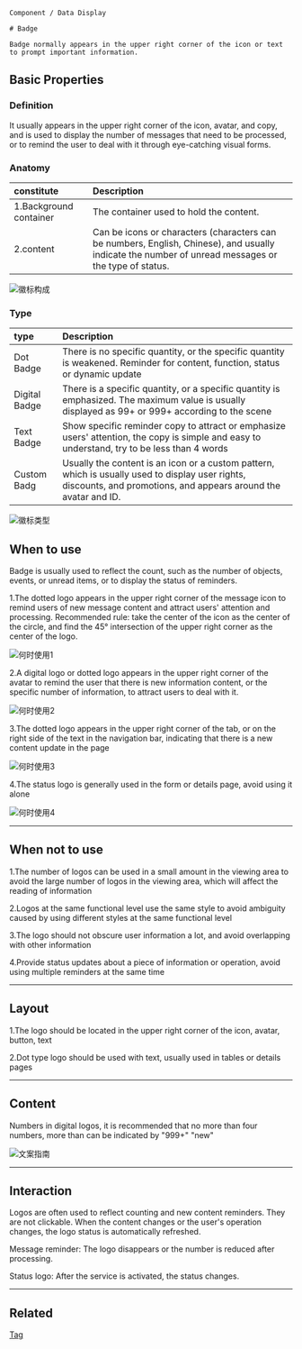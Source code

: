 `````
Component / Data Display

# Badge

Badge normally appears in the upper right corner of the icon or text to prompt important information.
`````

## Basic Properties

### Definition

It usually appears in the upper right corner of the icon, avatar, and copy, and is used to display the number of messages that need to be processed, or to remind the user to deal with it through eye-catching visual forms.

### Anatomy

| constitute             | Description                                                                                                                                         |
| :--------------------- | :-------------------------------------------------------------------------------------------------------------------------------------------------- |
| 1.Background container | The container used to hold the content.                                                                                                             |
| 2.content              | Can be icons or characters (characters can be numbers, English, Chinese), and usually indicate the number of unread messages or the type of status. |

![徽标构成](https://p1-arco.byteimg.com/tos-cn-i-uwbnlip3yd/e4cfb8fb755ce50bb0a11f15d69eb6cd.png~tplv-uwbnlip3yd-png.png)

### Type

| type          | Description                                                                                                                                                        |
| :------------ | :----------------------------------------------------------------------------------------------------------------------------------------------------------------- |
| Dot Badge     | There is no specific quantity, or the specific quantity is weakened. Reminder for content, function, status or dynamic update                                      |
| Digital Badge | There is a specific quantity, or a specific quantity is emphasized. The maximum value is usually displayed as 99+ or 999+ according to the scene                   |
| Text Badge    | Show specific reminder copy to attract or emphasize users' attention, the copy is simple and easy to understand, try to be less than 4 words                       |
| Custom Badg   | Usually the content is an icon or a custom pattern, which is usually used to display user rights, discounts, and promotions, and appears around the avatar and ID. |

![徽标类型](https://p1-arco.byteimg.com/tos-cn-i-uwbnlip3yd/7cd09994f81b5fece4fc7a8f8b69d567.png~tplv-uwbnlip3yd-png.png)

## When to use

Badge is usually used to reflect the count, such as the number of objects, events, or unread items, or to display the status of reminders.

1.The dotted logo appears in the upper right corner of the message icon to remind users of new message content and attract users' attention and processing.
Recommended rule: take the center of the icon as the center of the circle, and find the 45° intersection of the upper right corner as the center of the logo.

![何时使用1](https://p1-arco.byteimg.com/tos-cn-i-uwbnlip3yd/05fa6fe08f679f1e85e2bbb5a5c5c28e.png~tplv-uwbnlip3yd-png.png)

2.A digital logo or dotted logo appears in the upper right corner of the avatar to remind the user that there is new information content, or the specific number of information, to attract users to deal with it.

![何时使用2](https://p1-arco.byteimg.com/tos-cn-i-uwbnlip3yd/077dc4ee2e69daf41457d3d38afe88f7.png~tplv-uwbnlip3yd-webp.webp)

3.The dotted logo appears in the upper right corner of the tab, or on the right side of the text in the navigation bar, indicating that there is a new content update in the page

![何时使用3](https://p1-arco.byteimg.com/tos-cn-i-uwbnlip3yd/fbe71784ecdb170415774f53736b22ed.png~tplv-uwbnlip3yd-png.png)

4.The status logo is generally used in the form or details page, avoid using it alone

![何时使用4](https://p1-arco.byteimg.com/tos-cn-i-uwbnlip3yd/450bf5b1f22ede304aab50a0d95003a2.png~tplv-uwbnlip3yd-png.png)

---

## When not to use

1.The number of logos can be used in a small amount in the viewing area to avoid the large number of logos in the viewing area, which will affect the reading of information

2.Logos at the same functional level use the same style to avoid ambiguity caused by using different styles at the same functional level

3.The logo should not obscure user information a lot, and avoid overlapping with other information

4.Provide status updates about a piece of information or operation, avoid using multiple reminders at the same time

---

## Layout

1.The logo should be located in the upper right corner of the icon, avatar, button, text

2.Dot type logo should be used with text, usually used in tables or details pages

---

## Content

Numbers in digital logos, it is recommended that no more than four numbers, more than can be indicated by "999+" "new"

![文案指南](https://p1-arco.byteimg.com/tos-cn-i-uwbnlip3yd/debc5f82c8b9e72f3843cdb4fecf1383.png~tplv-uwbnlip3yd-png.png)

---

## Interaction

Logos are often used to reflect counting and new content reminders. They are not clickable. When the content changes or the user's operation changes, the logo status is automatically refreshed.

Message reminder: The logo disappears or the number is reduced after processing.

Status logo: After the service is activated, the status changes.

---

## Related

[Tag](/react/components/tag)
